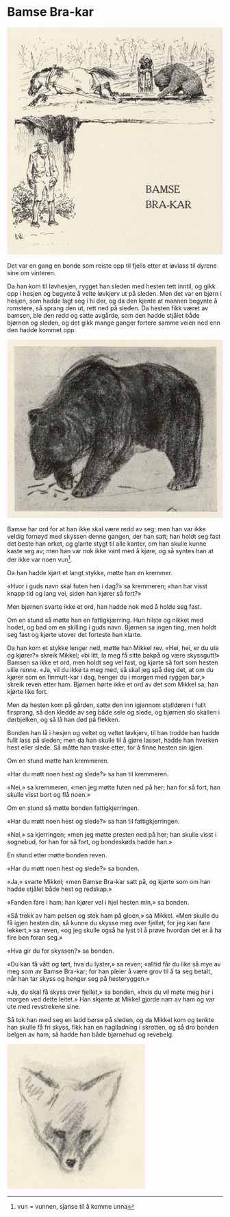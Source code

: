 # Bamse Bra-kar

![Bamse 1](./bb1.png)

Det var en gang en bonde som reiste opp til fjells etter et løvlass til dyrene sine om vinteren.

Da han kom til løvhesjen, rygget han sleden med hesten tett inntil, og gikk opp i hesjen og begynte å velte løvkjerv ut på sleden. Men det var en bjørn i hesjen, som hadde lagt seg i hi der, og da den kjente at mannen begynte å romstere, så sprang den ut, rett ned på sleden. Da hesten fikk været av bamsen, ble den redd og satte avgårde, som den hadde stjålet både bjørnen og sleden, og det gikk mange ganger fortere samme veien ned enn den hadde kommet opp.

![Bamse 2](./bb2.png)

Bamse har ord for at han ikke skal være redd av seg; men han var ikke veldig fornøyd med skyssen denne gangen, der han satt; han holdt seg fast det beste han orket, og glante stygt til alle kanter, om han skulle kunne kaste seg av; men han var nok ikke vant med å kjøre, og så syntes han at der ikke var noen vun[^1].

Da han hadde kjørt et langt stykke, møtte han en kremmer.

«Hvor i guds navn skal futen hen i dag?» sa kremmeren; «han har visst knapp tid og lang vei, siden han kjører så fort?»

Men bjørnen svarte ikke et ord, han hadde nok med å holde seg fast.

Om en stund så møtte han en fattigkjærring. Hun hilste og nikket med hodet, og bad om en skilling i guds navn. Bjørnen sa ingen ting, men holdt seg fast og kjørte utover det forteste han klarte.

Da han kom et stykke lenger ned, møtte han Mikkel rev. «Hei, hei, er du ute og kjører?» skreik Mikkel; «bi litt, la meg få sitte bakpå og være skyssgutt!» Bamsen sa ikke et ord, men holdt seg vel fast, og kjørte så fort som hesten ville renne. «Ja, vil du ikke ta meg med, så skal jeg spå deg det, at om du kjører som en finmutt-kar i dag, henger du i morgen med ryggen bar,» skreik reven etter ham. Bjørnen hørte ikke et ord av det som Mikkel sa; han kjørte like fort.

Men da hesten kom på gården, satte den inn igjennom stalldøren i fullt firsprang, så den kledde av seg både sele og slede, og bjørnen slo skallen i dørbjelken, og så lå han død på flekken.

Bonden han lå i hesjen og veltet og veltet løvkjerv, til han trodde han hadde fullt lass på sleden; men da han skulle til å gjøre lasset, hadde han hverken hest eller slede. Så måtte han traske etter, for å finne hesten sin igjen.

Om en stund møtte han kremmeren.

«Har du møtt noen hest og slede?» sa han til kremmeren.

«Nei,» sa kremmeren, «men jeg møtte futen ned på her; han for så fort, han skulle visst bort og flå noen.»

Om en stund så møtte bonden fattigkjerringen.

«Har du møtt noen hest og slede?» sa han til fattigkjerringen.

«Nei,» sa kjerringen; «men jeg møtte presten ned på her; han skulle visst i sognebud, for han for så fort, og bondeskøds hadde han.»

En stund etter møtte bonden reven.

«Har du møtt noen hest og slede?» sa bonden.

«Ja,» svarte Mikkel; «men Bamse Bra-kar satt på, og kjørte som om han hadde stjålet både hest og redskap.»

«Fanden fare i ham; han kjører vel i hjel hesten min,» sa bonden.

«Så trekk av ham pelsen og stek ham på gloen,» sa Mikkel. «Men skulle du få igjen hesten din, så kunne du skysse meg over fjellet, for jeg kan fare lekkert,» sa reven, «og jeg skulle også ha lyst til å prøve hvordan det er å ha fire ben foran seg.»

«Hva gir du for skyssen?» sa bonden.

«Du kan få vått og tørt, hva du lyster,» sa reven; «alltid får du like så mye av meg som av Bamse Bra-kar; for han pleier å være grov til å ta seg betalt, når han tar skyss og henger seg på hesteryggen.»

«Ja, du skal få skyss over fjellet,» sa bonden, «hvis du vil møte meg her i morgen ved dette leitet.» Han skjønte at Mikkel gjorde narr av ham og var ute med revstrekene sine.

Så tok han med seg en ladd børse på sleden, og da Mikkel kom og tenkte han skulle få fri skyss, fikk han en haglladning i skrotten, og så dro bonden belgen av ham, så hadde han både bjørnehud og revebelg.

![Rev](./bb3.png)

[^1]: vun = vunnen, sjanse til å komme unna
